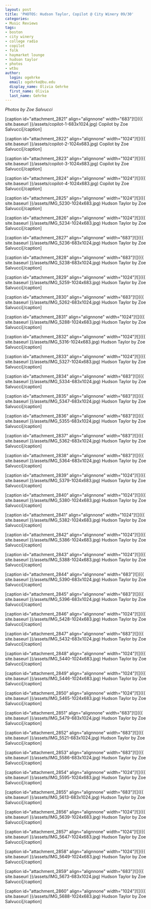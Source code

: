 ```yaml
---
layout: post
title: 'PHOTOS: Hudson Taylor, Copilot @ City Winery 09/30'
categories:
- Music Reviews
tags:
- boston
- city winery
- college radio
- copilot
- folk
- haymarket lounge
- hudson taylor
- photos
- wtbu
author:
  login: ogehrke
  email: ogehrke@bu.edu
  display_name: Olivia Gehrke
  first_name: Olivia
  last_name: Gehrke
---
```

_Photos by Zoe Salvucci_

\[caption id="attachment\_2821" align="alignnone" width="683"\]![]({{ site.baseurl }}/assets/copilot-1-683x1024.jpg) Copilot by Zoe Salvucci\[/caption\]

\[caption id="attachment\_2822" align="alignnone" width="1024"\]![]({{ site.baseurl }}/assets/copilot-2-1024x683.jpg) Copilot by Zoe Salvucci\[/caption\]

\[caption id="attachment\_2823" align="alignnone" width="1024"\]![]({{ site.baseurl }}/assets/copilot-3-1024x683.jpg) Copilot by Zoe Salvucci\[/caption\]

\[caption id="attachment\_2824" align="alignnone" width="1024"\]![]({{ site.baseurl }}/assets/copilot-4-1024x683.jpg) Copilot by Zoe Salvucci\[/caption\]

\[caption id="attachment\_2825" align="alignnone" width="1024"\]![]({{ site.baseurl }}/assets/IMG_5230-1024x683.jpg) Hudson Taylor by Zoe Salvucci\[/caption\]

\[caption id="attachment\_2826" align="alignnone" width="1024"\]![]({{ site.baseurl }}/assets/IMG_5234-1024x683.jpg) Hudson Taylor by Zoe Salvucci\[/caption\]

\[caption id="attachment\_2827" align="alignnone" width="683"\]![]({{ site.baseurl }}/assets/IMG_5236-683x1024.jpg) Hudson Taylor by Zoe Salvucci\[/caption\]

\[caption id="attachment\_2828" align="alignnone" width="683"\]![]({{ site.baseurl }}/assets/IMG_5238-683x1024.jpg) Hudson Taylor by Zoe Salvucci\[/caption\]

\[caption id="attachment\_2829" align="alignnone" width="1024"\]![]({{ site.baseurl }}/assets/IMG_5259-1024x683.jpg) Hudson Taylor by Zoe Salvucci\[/caption\]

\[caption id="attachment\_2830" align="alignnone" width="683"\]![]({{ site.baseurl }}/assets/IMG_5262-683x1024.jpg) Hudson Taylor by Zoe Salvucci\[/caption\]

\[caption id="attachment\_2831" align="alignnone" width="1024"\]![]({{ site.baseurl }}/assets/IMG_5288-1024x683.jpg) Hudson Taylor by Zoe Salvucci\[/caption\]

\[caption id="attachment\_2832" align="alignnone" width="1024"\]![]({{ site.baseurl }}/assets/IMG_5316-1024x683.jpg) Hudson Taylor by Zoe Salvucci\[/caption\]

\[caption id="attachment\_2833" align="alignnone" width="1024"\]![]({{ site.baseurl }}/assets/IMG_5327-1024x683.jpg) Hudson Taylor by Zoe Salvucci\[/caption\]

\[caption id="attachment\_2834" align="alignnone" width="683"\]![]({{ site.baseurl }}/assets/IMG_5334-683x1024.jpg) Hudson Taylor by Zoe Salvucci\[/caption\]

\[caption id="attachment\_2835" align="alignnone" width="683"\]![]({{ site.baseurl }}/assets/IMG_5347-683x1024.jpg) Hudson Taylor by Zoe Salvucci\[/caption\]

\[caption id="attachment\_2836" align="alignnone" width="683"\]![]({{ site.baseurl }}/assets/IMG_5355-683x1024.jpg) Hudson Taylor by Zoe Salvucci\[/caption\]

\[caption id="attachment\_2837" align="alignnone" width="683"\]![]({{ site.baseurl }}/assets/IMG_5362-683x1024.jpg) Hudson Taylor by Zoe Salvucci\[/caption\]

\[caption id="attachment\_2838" align="alignnone" width="683"\]![]({{ site.baseurl }}/assets/IMG_5364-683x1024.jpg) Hudson Taylor by Zoe Salvucci\[/caption\]

\[caption id="attachment\_2839" align="alignnone" width="1024"\]![]({{ site.baseurl }}/assets/IMG_5379-1024x683.jpg) Hudson Taylor by Zoe Salvucci\[/caption\]

\[caption id="attachment\_2840" align="alignnone" width="1024"\]![]({{ site.baseurl }}/assets/IMG_5380-1024x683.jpg) Hudson Taylor by Zoe Salvucci\[/caption\]

\[caption id="attachment\_2841" align="alignnone" width="1024"\]![]({{ site.baseurl }}/assets/IMG_5382-1024x683.jpg) Hudson Taylor by Zoe Salvucci\[/caption\]

\[caption id="attachment\_2842" align="alignnone" width="1024"\]![]({{ site.baseurl }}/assets/IMG_5386-1024x683.jpg) Hudson Taylor by Zoe Salvucci\[/caption\]

\[caption id="attachment\_2843" align="alignnone" width="1024"\]![]({{ site.baseurl }}/assets/IMG_5388-1024x683.jpg) Hudson Taylor by Zoe Salvucci\[/caption\]

\[caption id="attachment\_2844" align="alignnone" width="683"\]![]({{ site.baseurl }}/assets/IMG_5390-683x1024.jpg) Hudson Taylor by Zoe Salvucci\[/caption\]

\[caption id="attachment\_2845" align="alignnone" width="683"\]![]({{ site.baseurl }}/assets/IMG_5396-683x1024.jpg) Hudson Taylor by Zoe Salvucci\[/caption\]

\[caption id="attachment\_2846" align="alignnone" width="1024"\]![]({{ site.baseurl }}/assets/IMG_5428-1024x683.jpg) Hudson Taylor by Zoe Salvucci\[/caption\]

\[caption id="attachment\_2847" align="alignnone" width="683"\]![]({{ site.baseurl }}/assets/IMG_5432-683x1024.jpg) Hudson Taylor by Zoe Salvucci\[/caption\]

\[caption id="attachment\_2848" align="alignnone" width="1024"\]![]({{ site.baseurl }}/assets/IMG_5440-1024x683.jpg) Hudson Taylor by Zoe Salvucci\[/caption\]

\[caption id="attachment\_2849" align="alignnone" width="1024"\]![]({{ site.baseurl }}/assets/IMG_5446-1024x683.jpg) Hudson Taylor by Zoe Salvucci\[/caption\]

\[caption id="attachment\_2850" align="alignnone" width="1024"\]![]({{ site.baseurl }}/assets/IMG_5465-1024x683.jpg) Hudson Taylor by Zoe Salvucci\[/caption\]

\[caption id="attachment\_2851" align="alignnone" width="683"\]![]({{ site.baseurl }}/assets/IMG_5479-683x1024.jpg) Hudson Taylor by Zoe Salvucci\[/caption\]

\[caption id="attachment\_2852" align="alignnone" width="683"\]![]({{ site.baseurl }}/assets/IMG_5521-683x1024.jpg) Hudson Taylor by Zoe Salvucci\[/caption\]

\[caption id="attachment\_2853" align="alignnone" width="683"\]![]({{ site.baseurl }}/assets/IMG_5586-683x1024.jpg) Hudson Taylor by Zoe Salvucci\[/caption\]

\[caption id="attachment\_2854" align="alignnone" width="1024"\]![]({{ site.baseurl }}/assets/IMG_5595-1024x683.jpg) Hudson Taylor by Zoe Salvucci\[/caption\]

\[caption id="attachment\_2855" align="alignnone" width="683"\]![]({{ site.baseurl }}/assets/IMG_5613-683x1024.jpg) Hudson Taylor by Zoe Salvucci\[/caption\]

\[caption id="attachment\_2856" align="alignnone" width="1024"\]![]({{ site.baseurl }}/assets/IMG_5639-1024x683.jpg) Hudson Taylor by Zoe Salvucci\[/caption\]

\[caption id="attachment\_2857" align="alignnone" width="1024"\]![]({{ site.baseurl }}/assets/IMG_5647-1024x683.jpg) Hudson Taylor by Zoe Salvucci\[/caption\]

\[caption id="attachment\_2858" align="alignnone" width="1024"\]![]({{ site.baseurl }}/assets/IMG_5649-1024x683.jpg) Hudson Taylor by Zoe Salvucci\[/caption\]

\[caption id="attachment\_2859" align="alignnone" width="683"\]![]({{ site.baseurl }}/assets/IMG_5673-683x1024.jpg) Hudson Taylor by Zoe Salvucci\[/caption\]

\[caption id="attachment\_2860" align="alignnone" width="1024"\]![]({{ site.baseurl }}/assets/IMG_5688-1024x683.jpg) Hudson Taylor by Zoe Salvucci\[/caption\]